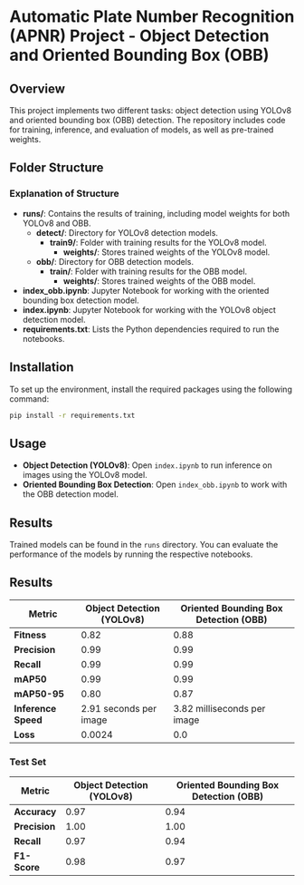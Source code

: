 # Automatic Plate Number Recognition (APNR) Project - Object Detection and Oriented Bounding Box (OBB) 

## Overview
This project implements two different tasks: object detection using YOLOv8 and oriented bounding box (OBB) detection. The repository includes code for training, inference, and evaluation of models, as well as pre-trained weights.

## Folder Structure
### Explanation of Structure
- **runs/**: Contains the results of training, including model weights for both YOLOv8 and OBB.
  - **detect/**: Directory for YOLOv8 detection models.
    - **train9/**: Folder with training results for the YOLOv8 model.
      - **weights/**: Stores trained weights of the YOLOv8 model.
  - **obb/**: Directory for OBB detection models.
    - **train/**: Folder with training results for the OBB model.
      - **weights/**: Stores trained weights of the OBB model.
- **index_obb.ipynb**: Jupyter Notebook for working with the oriented bounding box detection model.
- **index.ipynb**: Jupyter Notebook for working with the YOLOv8 object detection model.
- **requirements.txt**: Lists the Python dependencies required to run the notebooks.

## Installation
To set up the environment, install the required packages using the following command:

```bash
pip install -r requirements.txt
```

## Usage
- **Object Detection (YOLOv8)**: Open `index.ipynb` to run inference on images using the YOLOv8 model.
- **Oriented Bounding Box Detection**: Open `index_obb.ipynb` to work with the OBB detection model.

## Results
Trained models can be found in the `runs` directory. You can evaluate the performance of the models by running the respective notebooks.

## Results

| Metric               | Object Detection (YOLOv8) | Oriented Bounding Box Detection (OBB) |
|----------------------|---------------------------|---------------------------------------|
| **Fitness**          | 0.82                      | 0.88                                  |
| **Precision**        | 0.99                      | 0.99                                  |
| **Recall**           | 0.99                      | 0.99                                  |
| **mAP50**            | 0.99                      | 0.99                                  |
| **mAP50-95**         | 0.80                      | 0.87                                  |
| **Inference Speed**  | 2.91 seconds per image    | 3.82 milliseconds per image           |
| **Loss**             | 0.0024                   | 0.0                                   |

### Test Set

| Metric               | Object Detection (YOLOv8) | Oriented Bounding Box Detection (OBB) |
|----------------------|---------------------------|---------------------------------------|
| **Accuracy**         | 0.97                      | 0.94                                  |
| **Precision**        | 1.00                      | 1.00                                  |
| **Recall**           | 0.97                      | 0.94                                  |
| **F1-Score**         | 0.98                      | 0.97                                  |

